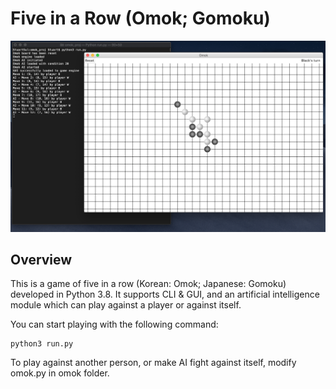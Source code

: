 
# Five in a Row (Omok; Gomoku)

![Gameplay Example](https://raw.githubusercontent.com/StuartSul/Five_in_a_Row/master/sample/MainScreen.png)

## Overview
This is a game of five in a row (Korean: Omok; Japanese: Gomoku) developed in Python 3.8. It supports CLI & GUI, and an artificial intelligence module which can play against a player or against itself.

You can start playing with the following command:
```
python3 run.py
```

To play against another person, or make AI fight against itself, modify omok.py in omok folder.